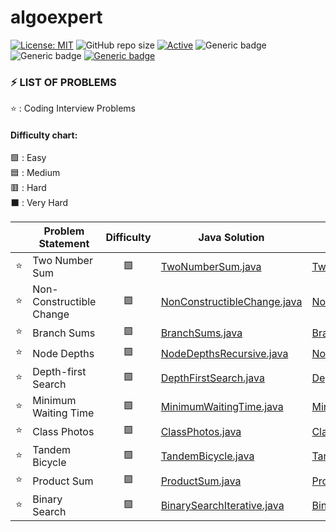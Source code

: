 # algoexpert

 [![License: MIT](https://img.shields.io/badge/License-MIT-yellow.svg)](https://opensource.org/licenses/MIT "MIT License")
 ![GitHub repo size](https://img.shields.io/github/repo-size/jerrycychen/algoexpert)
 [![Active](http://img.shields.io/badge/Status-Active-green.svg)](https://github.com/jerrycychen/algoexpert)
 ![Generic badge](https://img.shields.io/badge/lang-java-orange.svg)
 ![Generic badge](https://img.shields.io/badge/lang-kotlin-yellow.svg)
 [![Generic badge](https://img.shields.io/badge/last%20updated-20--02--2022-pink)](https://github.com/jerrycychen/algoexpert)

### ⚡ LIST OF PROBLEMS 
	
⭐ : Coding Interview Problems 
<br/>
#### Difficulty chart:
🟩 : Easy
<br/>
🟦 : Medium
<br/>
🟥 : Hard
<br/>
⬛ : Very Hard
<br/>

|  | Problem Statement | Difficulty | Java Solution | Kotlin Solution
| :------: | ----------------- | :--------: | ----------------- | ----------------- |
| :star: | Two Number Sum | 🟩 | [TwoNumberSum.java](https://github.com/jerrycychen/algoexpert/blob/main/Two%20Number%20Sum/TwoNumberSum.java) | [TwoNumberSum.kt](https://github.com/jerrycychen/algoexpert/blob/main/Two%20Number%20Sum/TwoNumberSum.kt)
| :star: | Non-Constructible Change | 🟩 | [NonConstructibleChange.java](https://github.com/jerrycychen/algoexpert/blob/main/Non-Constructible%20Change/NonConstructibleChange.java) | [NonConstructibleChange.kt](https://github.com/jerrycychen/algoexpert/blob/main/Non-Constructible%20Change/NonConstructibleChange.kt)
| :star: | Branch Sums | 🟩 | [BranchSums.java](https://github.com/jerrycychen/algoexpert/blob/main/Branch%20Sums/BranchSums.java) | [BranchSums.kt](https://github.com/jerrycychen/algoexpert/blob/main/Branch%20Sums/BranchSums.kt)
| :star: | Node Depths | 🟩 | [NodeDepthsRecursive.java](https://github.com/jerrycychen/algoexpert/blob/main/Node%20Depths/NodeDepthsRecursive.java) | [NodeDepthsRecursive.kt](https://github.com/jerrycychen/algoexpert/blob/main/Node%20Depths/NodeDepthsRecursive.kt)
| :star: | Depth-first Search | 🟩 | [DepthFirstSearch.java](https://github.com/jerrycychen/algoexpert/blob/main/Depth-first%20Search/DepthFirstSearch.java) | [DepthFirstSearch.kt](https://github.com/jerrycychen/algoexpert/blob/main/Depth-first%20Search/DepthFirstSearch.kt)
| :star: | Minimum Waiting Time | 🟩 | [MinimumWaitingTime.java](https://github.com/jerrycychen/algoexpert/blob/main/Minimum%20Waiting%20Time/MinimumWaitingTime.java) | [MinimumWaitingTime.kt](https://github.com/jerrycychen/algoexpert/blob/main/Minimum%20Waiting%20Time/MinimumWaitingTime.kt)
| :star: | Class Photos | 🟩 | [ClassPhotos.java](https://github.com/jerrycychen/algoexpert/blob/main/Class%20Photos/ClassPhotos.java) | [ClassPhotos.kt](https://github.com/jerrycychen/algoexpert/blob/main/Class%20Photos/ClassPhotos.kt)
| :star: | Tandem Bicycle | 🟩 | [TandemBicycle.java](https://github.com/jerrycychen/algoexpert/blob/main/Tandem%20Bicycle/TandemBicycle.java) | [TandemBicycle.kt](https://github.com/jerrycychen/algoexpert/blob/main/Tandem%20Bicycle/TandemBicycle.kt)
| :star: | Product Sum | 🟩 | [ProductSum.java](https://github.com/jerrycychen/algoexpert/blob/main/Product%20Sum/ProductSum.java) | [ProductSum.kt](https://github.com/jerrycychen/algoexpert/blob/main/Product%20Sum/ProductSum.kt)
| :star: | Binary Search | 🟩 | [BinarySearchIterative.java](https://github.com/jerrycychen/algoexpert/blob/main/Binary%20Search/BinarySearchIterative.java) | [BinarySearchIterative.kt](https://github.com/jerrycychen/algoexpert/blob/main/Binary%20Search/BinarySearchIterative.kt)